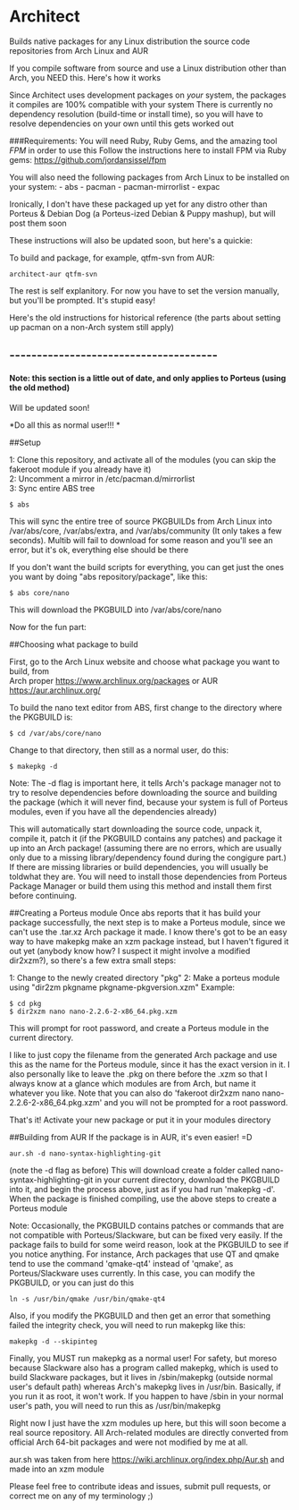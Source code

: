Architect
===========
Builds native packages for any Linux distribution the source code repositories from Arch Linux and AUR

If you compile software from source and use a Linux distribution other than Arch, you NEED this. 
Here's how it works

Since Architect uses development packages on *your* system, the packages it compiles are 100% compatible with your system
There is currently no dependency resolution (build-time or install time), so you will have to resolve dependencies on your own until this gets worked out

###Requirements:
You will need Ruby, Ruby Gems, and the amazing tool *FPM* in order to use this
Follow the instructions here to install FPM via Ruby gems: https://github.com/jordansissel/fpm

You will also need the following packages from Arch Linux to be installed on your system:
    - abs
    - pacman
    - pacman-mirrorlist
    - expac

Ironically, I don't have these packaged up yet for any distro other than Porteus & Debian Dog (a Porteus-ized Debian & Puppy mashup), but will post them soon

These instructions will also be updated soon, but here's a quickie:

To build and package, for example, qtfm-svn from AUR:

````
architect-aur qtfm-svn
````

The rest is self explanitory. For now you have to set the version manually, but you'll be prompted.
It's stupid easy!



Here's the old instructions for historical reference (the parts about setting up pacman on a non-Arch system still apply)
## --------------------------------------
#### Note: this section is a little out of date, and only applies to Porteus (using the old method)
Will be updated soon! 

*Do all this  as normal user!!! *

##Setup

1: Clone this repository, and activate all of the modules (you can skip the fakeroot module if you already have it)  
2: Uncomment a mirror in /etc/pacman.d/mirrorlist  
3: Sync entire ABS tree  

    $ abs

This will sync the entire tree of source PKGBUILDs from Arch Linux
into /var/abs/core, /var/abs/extra, and /var/abs/community (It only takes a few seconds).
Multib will fail to download for some reason and you'll see an error, but it's ok, everything else should be there

If you don't want the build scripts for everything, you can get just the ones you want by doing "abs repository/package", like this:    

    $ abs core/nano

This will download the PKGBUILD into /var/abs/core/nano

Now for the fun part:

##Choosing what package to build

First, go to the Arch Linux website and choose what package you want to build, from  
Arch  proper https://www.archlinux.org/packages   or
AUR  https://aur.archlinux.org/

To build the nano text editor from ABS, first change to the directory where the PKGBUILD is:

    $ cd /var/abs/core/nano

Change to that directory, then still as a normal user, do this:

    $ makepkg -d

Note: The -d flag is important here, it tells Arch's package manager not to try to resolve dependencies before downloading the source and building the package (which it will never find, because your system is full of Porteus modules, even if you have all the dependencies already)

This will automatically start downloading the source code, unpack it, compile it, patch it (if the PKGBUILD contains any patches) and package it up into an Arch package! (assuming there are no errors, which are usually only due to a missing library/dependency found during the congigure part.) If there are missing libraries or build dependencies, you will usually be toldwhat they are. You will need to install those dependencies from Porteus Package Manager or build them using this method and install them first before continuing. 

##Creating a Porteus module
Once abs reports that it has build your package successfully, the next step is to make a Porteus module, since we can't use the .tar.xz Arch package it made. I know there's got to be an easy way to have makepkg make an xzm package instead, but I haven't figured it out yet (anybody know how? I suspect it might involve a modified dir2xzm?), so there's a few extra small steps:  

1: Change to the newly created directory "pkg"
2: Make a porteus module using "dir2zm pkgname pkgname-pkgversion.xzm" Example:  

    $ cd pkg
    $ dir2xzm nano nano-2.2.6-2-x86_64.pkg.xzm

This will prompt for root password, and create a Porteus module in the current directory. 

I like to just copy the filename from the generated Arch package and use this as the name for the Porteus module, since it has the exact version in it. I also personally like to leave the .pkg on there before the .xzm so that I always know at a glance which modules are from Arch, but name it whatever you like. Note that you can also do 
'fakeroot dir2xzm nano nano-2.2.6-2-x86_64.pkg.xzm' and you will not be prompted for a root password.

That's it! Activate your new package or put it in your modules directory

##Building from AUR
If the package is in AUR, it's even easier! =D 

    aur.sh -d nano-syntax-highlighting-git
    
(note the -d flag as before)
This will download create a folder called nano-syntax-highlighting-git in your current directory, download the PKGBUILD into it, and begin the process above, just as if you had run 'makepkg -d'. When the package is finished compiling, use the above steps to create a Porteus module

Note: Occasionally, the PKGBUILD contains patches or commands that are not compatible with Porteus/Slackware, but can be fixed very easily. If the package fails to build for some weird reason, look at the PKGBUILD to see if you notice anything. For instance, Arch packages that use QT and qmake tend to use the command 'qmake-qt4' instead of 'qmake', as Porteus/Slackware uses currently. In this case, you can modify the PKGBUILD, or you can just do this
 
    ln -s /usr/bin/qmake /usr/bin/qmake-qt4

Also, if you modify the PKGBUILD and then get an error that something failed the integrity check, you will need to run makepkg like this:

    makepkg -d --skipinteg
    
Finally, you MUST run makepkg as a normal user! For safety, but moreso because Slackware also has a program called makepkg, which is used to build Slackware packages, but it lives in /sbin/makepkg (outside normal user's default path) whereas Arch's makepkg lives in /usr/bin. Basically, if you run it as root, it won't work. If you happen to have /sbin in your normal user's path, you will need to run this as /usr/bin/makepkg


Right now I just have the xzm modules up here, but this will soon become a real source repository. All Arch-related modules are directly converted from official Arch 64-bit packages and were not modified by me at all.   

aur.sh was taken from here https://wiki.archlinux.org/index.php/Aur.sh and made into an xzm module  

Please feel free to contribute ideas and issues, submit pull requests, or correct me on any of my terminology ;)
